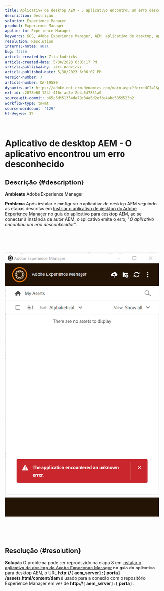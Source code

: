 ```yaml
---
title: Aplicativo de desktop AEM - O aplicativo encontrou um erro desconhecido
description: Descrição
solution: Experience Manager
product: Experience Manager
applies-to: Experience Manager
keywords: KCS, Adobe Experience Manager, AEM, aplicativo de desktop, aplicativo encontrado um erro desconhecido, Perguntas frequentes
resolution: Resolution
internal-notes: null
bug: false
article-created-by: Zita Rodricks
article-created-date: 5/30/2023 6:05:17 PM
article-published-by: Zita Rodricks
article-published-date: 5/30/2023 6:06:07 PM
version-number: 3
article-number: KA-19580
dynamics-url: https://adobe-ent.crm.dynamics.com/main.aspx?forceUCI=1&pagetype=entityrecord&etn=knowledgearticle&id=37f9b183-14ff-ed11-8f6e-6045bd006b25
exl-id: c2078e60-124f-416c-ac3e-2e4b547851a0
source-git-commit: b65c5d951354da79e34a5d2ef2e4abc5859523b2
workflow-type: tm+mt
source-wordcount: '129'
ht-degree: 2%

---
```


# Aplicativo de desktop AEM - O aplicativo encontrou um erro desconhecido

## Descrição {#description}


<b>Ambiente</b>
Adobe Experience Manager

<b>Problema</b>
Após instalar e configurar o aplicativo de desktop AEM seguindo as etapas descritas em [Instalar o aplicativo de desktop do Adobe Experience Manager](https://experienceleague.adobe.com/docs/experience-manager-desktop-app/using/install-upgrade.html?lang=en#install-v2) no guia do aplicativo para desktop AEM, ao se conectar à instância de autor AEM, o aplicativo emite o erro, &quot;*O aplicativo encontrou um erro desconhecido*r&quot;.
<br><br><br> <br><br> ![](assets/___42f9b183-14ff-ed11-8f6e-6045bd006b25___.png)<br><br> <br><br> 

## Resolução {#resolution}


<b>Solução</b>
O problema pode ser reproduzido na etapa 8 em [Instalar o aplicativo de desktop do Adobe Experience Manager](https://experienceleague.adobe.com/docs/experience-manager-desktop-app/using/install-upgrade.html?lang=en#install-v2) no guia do aplicativo para desktop AEM, o URL <b>http://`[` aem_server`]` :`[` porta`]` /assets.html/content/dam</b> é usado para a conexão com o repositório Experience Manager em vez de <b>http://`[` aem_server`]` :`[` porta`]` </b>.
